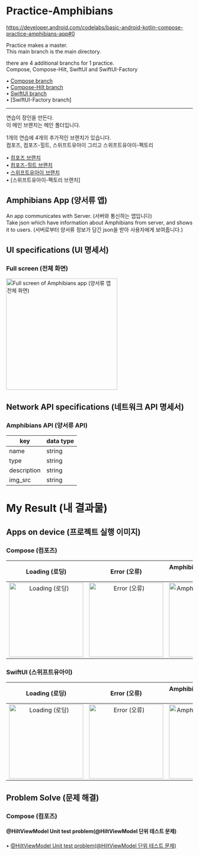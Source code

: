 # Practice-Amphibians
https://developer.android.com/codelabs/basic-android-kotlin-compose-practice-amphibians-app#0

Practice makes a master.   
This main branch is the main directory.   

there are 4 additional branchs for 1 practice.   
Compose, Compose-Hilt, SwiftUI and SwiftUI-Factory   
   
• [Compose branch](https://github.com/Jaehwa-Noh/Practice-Amphibians/tree/compose-amphibians-app)   
• [Compose-Hilt branch](https://github.com/Jaehwa-Noh/Practice-Amphibians/tree/compose-hilt-amphibians-app)   
• [SwiftUI branch](https://github.com/Jaehwa-Noh/Practice-Amphibians/tree/swiftui-amphibians-app)   
• [SwiftUI-Factory branch]

---

연습이 장인을 만든다.   
이 메인 브랜치는 메인 폴더입니다.

1개의 연습에 4개의 추가적인 브랜치가 있습니다.   
컴포즈, 컴포즈-힐트, 스위프트유아이 그리고 스위프트유아이-펙토리   
   
• [컴포즈 브랜치](https://github.com/Jaehwa-Noh/Practice-Amphibians/tree/compose-amphibians-app)   
• [컴포즈-힐트 브랜치](https://github.com/Jaehwa-Noh/Practice-Amphibians/tree/compose-hilt-amphibians-app)   
• [스위프트유아이 브랜치](https://github.com/Jaehwa-Noh/Practice-Amphibians/tree/swiftui-amphibians-app)    
• [스위프트유아이-펙토리 브랜치]   


## Amphibians App (양서류 앱)
An app communicates with Server. (서버와 통신하는 앱입니다)   
Take json which have information about Amphibians from server, and shows it to users. (서버로부터 양서류 정보가 담긴 json을 받아 사용자에게 보여줍니다.)

## UI specifications (UI 명세서)
### Full screen (전체 화면)
<img width="300" alt="Full screen of Amphibians app (양서류 앱 전체 화면)" src="https://github.com/Jaehwa-Noh/Practice-Amphibians/assets/48680511/1aad0435-417b-43ae-bad2-24ee9e092fae">

## Network API specifications (네트워크 API 명세서)
### Amphibians API (양서류 API)
|key|data type|
|---|---------|
|name|string|
|type|string|
|description|string|
|img_src|string|

# My Result (내 결과물)
## Apps on device (프로젝트 실행 이미지)
### Compose (컴포즈)
| Loading (로딩) | Error (오류) | Amphibians List (양서류 목록) | Load Image (이미지 불러오기) |
| :-----------: | :----------: | :-------------------------: | :-------------------------: |
| <img width="200" alt="Loading (로딩)" src="https://github.com/Jaehwa-Noh/Practice-Amphibians/assets/48680511/dd69f81a-2a48-4212-a950-2236bb34dd4b"> | <img width="200" alt="Error (오류)" src="https://github.com/Jaehwa-Noh/Practice-Amphibians/assets/48680511/b26cc77b-ad9e-456a-80b0-3e0cd42880df"> | <img width="200" alt="Amphibians List (양서류 목록)" src="https://github.com/Jaehwa-Noh/Practice-Amphibians/assets/48680511/34093b4e-c107-4ef5-b3c3-4497a994bcff"> | <img width="200" alt="Load Image (이미지 불러오기)" src="https://github.com/Jaehwa-Noh/Practice-Amphibians/assets/48680511/f5ab12f0-6a00-43dc-9fc2-b0e6c767a958"> |

### SwiftUI (스위프트유아이)
| Loading (로딩) | Error (오류) | Amphibians List (양서류 목록) | Load Image (이미지 불러오기) |
| :-----------: | :----------: | :-------------------------: | :-------------------------: |
| <img width="200" alt="Loading (로딩)" src="https://github.com/Jaehwa-Noh/Practice-Amphibians/assets/48680511/92a76fa8-746a-4b27-ae35-60c2ec371bc9"> | <img width="200" alt="Error (오류)" src="https://github.com/Jaehwa-Noh/Practice-Amphibians/assets/48680511/53027fac-b401-4f76-819c-28265316d753"> | <img width="200" alt="Amphibians List (양서류 목록)" src="https://github.com/Jaehwa-Noh/Practice-Amphibians/assets/48680511/34d4f507-9cdd-4fda-bcc8-34c386eae7e6"> | <img width="200" alt="Load Image (이미지 불러오기)" src="https://github.com/Jaehwa-Noh/Practice-Amphibians/assets/48680511/e2d53b36-3b31-4d99-ae19-32b0eaa00b3e"> |


## Problem Solve (문제 해결)
### Compose (컴포즈)
#### @HiltViewModel Unit test problem(@HiltViewModel 단위 테스트 문제)
• [@HiltViewModel Unit test problem(@HiltViewModel 단위 테스트 문제)](https://github.com/google/dagger/issues/4212)
